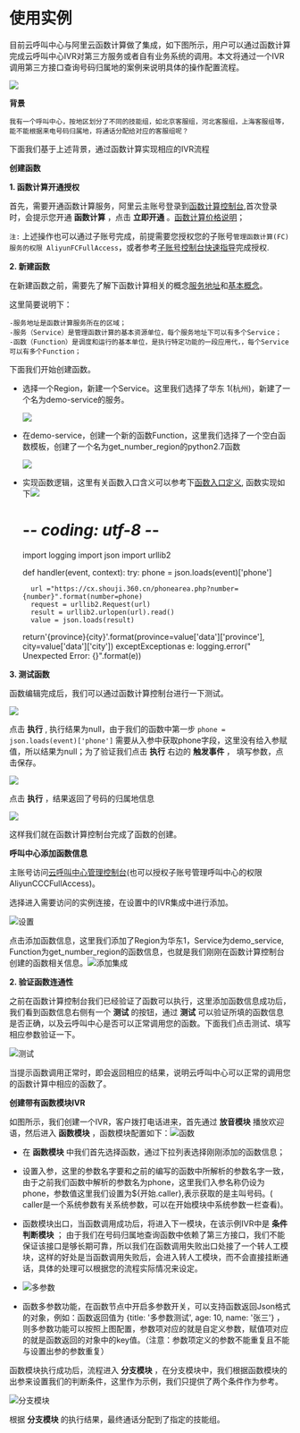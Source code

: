 使用实例 
=========================

目前云呼叫中心与阿里云函数计算做了集成，如下图所示，用户可以通过函数计算完成云呼叫中心IVR对第三方服务或者自有业务系统的调用。本文将通过一个IVR调用第三方接口查询号码归属地的案例来说明具体的操作配置流程。

![](https://static-aliyun-doc.oss-accelerate.aliyuncs.com/assets/img/zh-CN/7837978161/p261772.png)

**背景** 

    我有一个呼叫中心，按地区划分了不同的技能组，如北京客服组，河北客服组，上海客服组等，能不能根据来电号码归属地，将通话分配给对应的客服组呢？



下面我们基于上述背景，通过函数计算实现相应的IVR流程

**创建函数** 

**1. 函数计算开通授权** 

首先，需要开通函数计算服务，阿里云主账号登录到[函数计算控制台](https://fc.console.aliyun.com),首次登录时，会提示您开通 **函数计算** ，点击 **立即开通** 。[函数计算价格说明](https://help.aliyun.com/document_detail/54301.html)；

`注:` 上述操作也可以通过子账号完成，前提需要您授权您的子账号`管理函数计算(FC)服务的权限 AliyunFCFullAccess`，或者参考[子账号控制台快速指导](https://help.aliyun.com/document_detail/55617.html)完成授权.

**2. 新建函数** 

在新建函数之前，需要先了解下函数计算相关的概念[服务地址](https://help.aliyun.com/document_detail/52984.html?spm=a2c4g.11186623.6.541.ocD1g2)和[基本概念](https://help.aliyun.com/document_detail/51739.html?spm=a2c4g.11186623.6.542.cof7eb)。

这里简要说明下：

    -服务地址是函数计算服务所在的区域；
    -服务（Service）是管理函数计算的基本资源单位，每个服务地址下可以有多个Service；
    -函数（Function）是调度和运行的基本单位，是执行特定功能的一段应用代，，每个Service可以有多个Function；



下面我们开始创建函数。

* 选择一个Region，新建一个Service。这里我们选择了华东 1(杭州)，新建了一个名为demo-service的服务。

  ![](https://static-aliyun-doc.oss-accelerate.aliyuncs.com/assets/img/zh-CN/7837978161/p261773.png)
  

* 在demo-service，创建一个新的函数Function，这里我们选择了一个空白函数模板，创建了一个名为get_number_region的python2.7函数

  ![](https://static-aliyun-doc.oss-accelerate.aliyuncs.com/assets/img/zh-CN/7837978161/p261774.png)
  

* 实现函数逻辑，这里有关函数入口含义可以参考下[函数入口定义](https://help.aliyun.com/document_detail/62213.html), 函数实现如下![](https://static-aliyun-doc.oss-accelerate.aliyuncs.com/assets/img/zh-CN/7837978161/p261775.png)

  




    # -*- coding: utf-8 -*-
    import logging
    import json
    import urllib2
    
    def handler(event, context):
    try:
        phone = json.loads(event)['phone']
    
        url ="https://cx.shouji.360.cn/phonearea.php?number={number}".format(number=phone)
        request = urllib2.Request(url)
        result = urllib2.urlopen(url).read()
        value = json.loads(result)
    
    
    return'{province}{city}'.format(province=value['data']['province'], city=value['data']['city'])
    exceptExceptionas e:
        logging.error(" Unexpected Error: {}".format(e))



**3. 测试函数** 

函数编辑完成后，我们可以通过函数计算控制台进行一下测试。

![](https://static-aliyun-doc.oss-accelerate.aliyuncs.com/assets/img/zh-CN/7837978161/p261776.png)

点击 **执行** , 执行结果为null，由于我们的函数中第一步 `phone = json.loads(event)['phone']` 需要从入参中获取phone字段，这里没有给入参赋值，所以结果为null；为了验证我们点击 **执行** 右边的 **触发事件** ， 填写参数，点击保存。

![](https://static-aliyun-doc.oss-accelerate.aliyuncs.com/assets/img/zh-CN/7837978161/p261777.png)

点击 **执行** ，结果返回了号码的归属地信息

![](https://static-aliyun-doc.oss-accelerate.aliyuncs.com/assets/img/zh-CN/7837978161/p261778.png)

这样我们就在函数计算控制台完成了函数的创建。

**呼叫中心添加函数信息** 

主账号访问[云呼叫中心管理控制台](https://ccc.console.aliyun.com/AccInstance)(也可以授权子账号管理呼叫中心的权限AliyunCCCFullAccess)。

选择进入需要访问的实例连接，在设置中的IVR集成中进行添加。

![设置](https://static-aliyun-doc.oss-accelerate.aliyuncs.com/assets/img/zh-CN/7837978161/p262161.png)

点击添加函数信息，这里我们添加了Region为华东1，Service为demo_service, Function为get_number_region的函数信息，也就是我们刚刚在函数计算控制台创建的函数相关信息。![添加集成](https://static-aliyun-doc.oss-accelerate.aliyuncs.com/assets/img/zh-CN/7837978161/p262165.png)

**2. 验证函数连通性** 

之前在函数计算控制台我们已经验证了函数可以执行，这里添加函数信息成功后，我们看到函数信息右侧有一个 **测试** 的按钮，通过 **测试** 可以验证所填的函数信息是否正确，以及云呼叫中心是否可以正常调用您的函数。下面我们点击测试、填写相应参数验证一下。

![测试](https://static-aliyun-doc.oss-accelerate.aliyuncs.com/assets/img/zh-CN/7837978161/p262168.png)

当提示函数调用正常时，即会返回相应的结果，说明云呼叫中心可以正常的调用您的函数计算中相应的函数了。

**创建带有函数模块IVR** 

如图所示，我们创建一个IVR，客户拨打电话进来，首先通过 **放音模块** 播放欢迎语，然后进入 **函数模块** ，函数模块配置如下：![函数](https://static-aliyun-doc.oss-accelerate.aliyuncs.com/assets/img/zh-CN/7837978161/p262170.png)

* 在 **函数模块** 中我们首先选择函数，通过下拉列表选择刚刚添加的函数信息；

  

* 设置入参，这里的参数名字要和之前的编写的函数中所解析的参数名字一致，由于之前我们函数中解析的参数名为phone，这里我们入参名称仍设为phone，参数值这里我们设置为${开始.caller},表示获取的是主叫号码。( caller是一个系统参数有关系统参数，可以在开始模块中系统参数一栏查看)。

  

* 函数模块出口，当函数调用成功后，将进入下一模块，在该示例IVR中是 **条件判断模块** ； 由于我们在号码归属地查询函数中依赖了第三方接口，我们不能保证该接口是够长期可靠，所以我们在函数调用失败出口处接了一个转人工模块，这样的好处是当函数调用失败后，会进入转人工模块，而不会直接挂断通话，具体的处理可以根据您的流程实际情况来设定。

  

* ![多参数](https://static-aliyun-doc.oss-accelerate.aliyuncs.com/assets/img/zh-CN/8837978161/p262171.png)

  




<!-- -->

* 函数多参数功能，在函数节点中开启多参数开关，可以支持函数返回Json格式的对象，例如：函数返回值为 {title: '多参数测试', age: 10, name: '张三'} ，则多参数功能可以按照上图配置，参数项对应的就是自定义参数，赋值项对应的就是函数返回的对象中的key值。（注意：参数项定义的参数不能重复且不能与设置出参的参数重复）

  




函数模块执行成功后，流程进入 **分支模块** ，在分支模块中，我们根据函数模块的出参来设置我们的判断条件，这里作为示例，我们只提供了两个条件作为参考。

![分支模块](https://static-aliyun-doc.oss-accelerate.aliyuncs.com/assets/img/zh-CN/8837978161/p262172.png)

根据 **分支模块** 的执行结果，最终通话分配到了指定的技能组。
